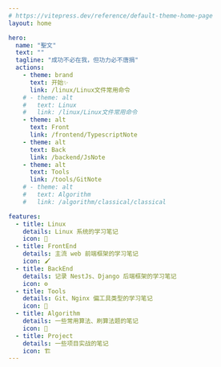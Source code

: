 ```yaml
---
# https://vitepress.dev/reference/default-theme-home-page
layout: home

hero:
  name: "聖文"
  text: ""
  tagline: "成功不必在我，但功力必不唐捐"
  actions:
    - theme: brand
      text: 开始✨
      link: /linux/Linux文件常用命令
    # - theme: alt
    #   text: Linux
    #   link: /linux/Linux文件常用命令
    - theme: alt
      text: Front
      link: /frontend/TypescriptNote
    - theme: alt
      text: Back
      link: /backend/JsNote
    - theme: alt
      text: Tools
      link: /tools/GitNote
    # - theme: alt
    #   text: Algorithm
    #   link: /algorithm/classical/classical

features:
  - title: Linux
    details: Linux 系统的学习笔记
    icon: 🐧
  - title: FrontEnd
    details: 主流 web 前端框架的学习笔记
    icon: 🖌️
  - title: BackEnd
    details: 记录 NestJs、Django 后端框架的学习笔记
    icon: ⚙️
  - title: Tools
    details: Git、Nginx 偏工具类型的学习笔记
    icon: 🧰
  - title: Algorithm
    details: 一些常用算法、刷算法题的笔记
    icon: 🧠
  - title: Project
    details: 一些项目实战的笔记
    icon: 🏗 ️
---
```

